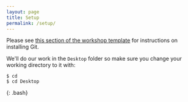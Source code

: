 ```yaml
---
layout: page
title: Setup
permalink: /setup/
---
```


Please see [this section of the workshop template][workshop-setup]
for instructions on installing Git.

We'll do our work in the `Desktop` folder so make sure you change your working directory to it with:

~~~
$ cd
$ cd Desktop
~~~
{: .bash}

[workshop-setup]: https://swcarpentry.github.io/workshop-template/#git
